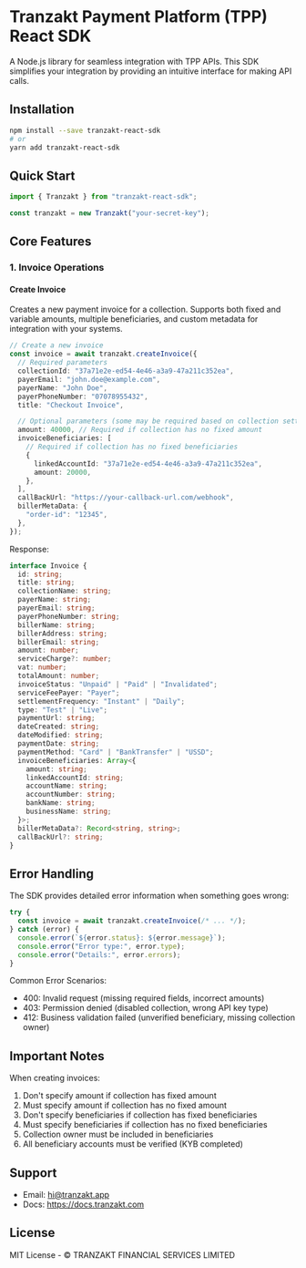 # Tranzakt Payment Platform (TPP) React SDK

A Node.js library for seamless integration with TPP APIs. This SDK simplifies your integration by providing an intuitive interface for making API calls.

## Installation

```bash
npm install --save tranzakt-react-sdk
# or
yarn add tranzakt-react-sdk
```

## Quick Start

```typescript
import { Tranzakt } from "tranzakt-react-sdk";

const tranzakt = new Tranzakt("your-secret-key");
```

## Core Features

### 1. Invoice Operations

#### Create Invoice

Creates a new payment invoice for a collection. Supports both fixed and variable amounts, multiple beneficiaries, and custom metadata for integration with your systems.

```typescript
// Create a new invoice
const invoice = await tranzakt.createInvoice({
  // Required parameters
  collectionId: "37a71e2e-ed54-4e46-a3a9-47a211c352ea",
  payerEmail: "john.doe@example.com",
  payerName: "John Doe",
  payerPhoneNumber: "07078955432",
  title: "Checkout Invoice",

  // Optional parameters (some may be required based on collection settings)
  amount: 40000, // Required if collection has no fixed amount
  invoiceBeneficiaries: [
    // Required if collection has no fixed beneficiaries
    {
      linkedAccountId: "37a71e2e-ed54-4e46-a3a9-47a211c352ea",
      amount: 20000,
    },
  ],
  callBackUrl: "https://your-callback-url.com/webhook",
  billerMetaData: {
    "order-id": "12345",
  },
});
```

Response:

```typescript
interface Invoice {
  id: string;
  title: string;
  collectionName: string;
  payerName: string;
  payerEmail: string;
  payerPhoneNumber: string;
  billerName: string;
  billerAddress: string;
  billerEmail: string;
  amount: number;
  serviceCharge?: number;
  vat: number;
  totalAmount: number;
  invoiceStatus: "Unpaid" | "Paid" | "Invalidated";
  serviceFeePayer: "Payer";
  settlementFrequency: "Instant" | "Daily";
  type: "Test" | "Live";
  paymentUrl: string;
  dateCreated: string;
  dateModified: string;
  paymentDate: string;
  paymentMethod: "Card" | "BankTransfer" | "USSD";
  invoiceBeneficiaries: Array<{
    amount: string;
    linkedAccountId: string;
    accountName: string;
    accountNumber: string;
    bankName: string;
    businessName: string;
  }>;
  billerMetaData?: Record<string, string>;
  callBackUrl?: string;
}
```

## Error Handling

The SDK provides detailed error information when something goes wrong:

```typescript
try {
  const invoice = await tranzakt.createInvoice(/* ... */);
} catch (error) {
  console.error(`${error.status}: ${error.message}`);
  console.error("Error type:", error.type);
  console.error("Details:", error.errors);
}
```

Common Error Scenarios:

- 400: Invalid request (missing required fields, incorrect amounts)
- 403: Permission denied (disabled collection, wrong API key type)
- 412: Business validation failed (unverified beneficiary, missing collection owner)

## Important Notes

When creating invoices:

1. Don't specify amount if collection has fixed amount
2. Must specify amount if collection has no fixed amount
3. Don't specify beneficiaries if collection has fixed beneficiaries
4. Must specify beneficiaries if collection has no fixed beneficiaries
5. Collection owner must be included in beneficiaries
6. All beneficiary accounts must be verified (KYB completed)

## Support

- Email: hi@tranzakt.app
- Docs: https://docs.tranzakt.com

## License

MIT License - © TRANZAKT FINANCIAL SERVICES LIMITED
